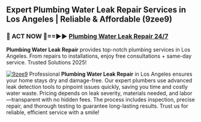 ## Expert Plumbing Water Leak Repair Services in Los Angeles | Reliable & Affordable (9zee9)  

<h3>🚿 ACT NOW 🌟==►► <a href="https://tinyurl.com/2ne6vx2x" rel="nofollow">Plumbing Water Leak Repair 24/7</a></h3>

**Plumbing Water Leak Repair** provides top-notch plumbing services in Los Angeles. From repairs to installations, enjoy free consultations + same-day service. Trusted Solutions 2025!

[![9zee9](https://i.imgur.com/4PFF4AK.jpeg)](https://tinyurl.com/2ne6vx2x)
Professional **Plumbing Water Leak Repair** in Los Angeles ensures your home stays dry and damage-free. Our expert plumbers use advanced leak detection tools to pinpoint issues quickly, saving you time and costly water waste. Pricing depends on leak severity, materials needed, and labor—transparent with no hidden fees. The process includes inspection, precise repair, and thorough testing to guarantee long-lasting results. Trust us for reliable, efficient service with a smile!